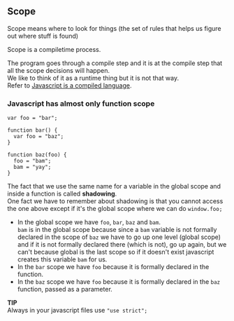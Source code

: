 ## Scope

Scope means where to look for things (the set of rules that helps us figure out where stuff is found)

Scope is a compiletime process.

The program goes through a compile step and it is at the compile step that all the scope decisions will happen.  
We like to think of it as a runtime thing but it is not that way.  
Refer to [Javascript is a compiled language](javascript-is-a-compiled-language.md).

### Javascript has almost only function scope

```
var foo = "bar";

function bar() {
  var foo = "baz";
}

function baz(foo) {
  foo = "bam";
  bam = "yay";
}
```

The fact that we use the same name for a variable in the global scope and inside a function is called __shadowing__.  
One fact we have to remember about shadowing is that you cannot access the one above except if it's the global scope where we can do `window.foo;`

- In the global scope we have `foo`, `bar`, `baz` and `bam`.  
`bam` is in the global scope because since a `bam` variable is not formally declared in the scope of `baz` we have to go up one level (global scope) and if it is not formally declared there (which is not), go up again, but we can't because global is the last scope so if it doesn't exist javascript creates this variable `bam` for us.  
- In the `bar` scope we have `foo` because it is formally declared in the function.  
- In the `baz` scope we have `foo` because it is formally declared in the `baz` function, passed as a parameter.

__TIP__  
Always in your javascript files use `"use strict";`
